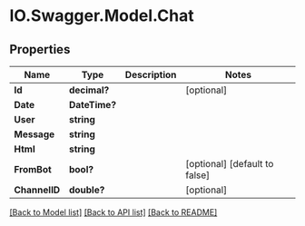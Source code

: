 # IO.Swagger.Model.Chat
## Properties

Name | Type | Description | Notes
------------ | ------------- | ------------- | -------------
**Id** | **decimal?** |  | [optional] 
**Date** | **DateTime?** |  | 
**User** | **string** |  | 
**Message** | **string** |  | 
**Html** | **string** |  | 
**FromBot** | **bool?** |  | [optional] [default to false]
**ChannelID** | **double?** |  | [optional] 

[[Back to Model list]](../README.md#documentation-for-models) [[Back to API list]](../README.md#documentation-for-api-endpoints) [[Back to README]](../README.md)


